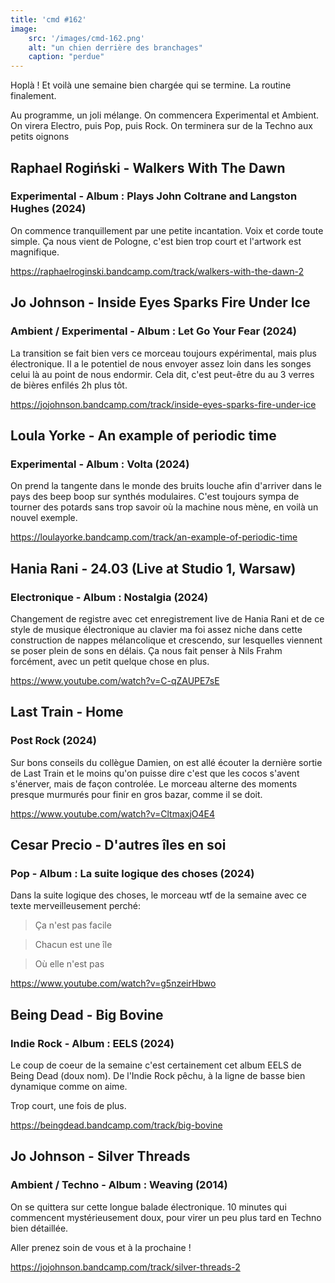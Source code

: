 ```yaml
---
title: 'cmd #162'
image:  
    src: '/images/cmd-162.png'
    alt: "un chien derrière des branchages" 
    caption: "perdue"
---
```

Hoplà ! Et voilà une semaine bien chargée qui se termine. La routine finalement.

Au programme, un joli mélange. On commencera Experimental et Ambient. On virera Electro, puis Pop, puis Rock. On terminera sur de la Techno aux petits oignons

## Raphael Rogiński - Walkers With The Dawn 

### Experimental - Album : Plays John Coltrane and Langston Hughes (2024)

On commence tranquillement par une petite incantation. Voix et corde toute simple. Ça nous vient de Pologne, c'est bien trop court et l'artwork est magnifique.

https://raphaelroginski.bandcamp.com/track/walkers-with-the-dawn-2

## Jo Johnson - Inside Eyes Sparks Fire Under Ice 

### Ambient / Experimental - Album : Let Go Your Fear (2024)

La transition se fait bien vers ce morceau toujours expérimental, mais plus électronique. Il a le potentiel de nous envoyer assez loin dans les songes celui là au point de nous endormir. Cela dit, c'est peut-être du au 3 verres de bières enfilés 2h plus tôt.

https://jojohnson.bandcamp.com/track/inside-eyes-sparks-fire-under-ice

## Loula Yorke - An example of periodic time 

### Experimental - Album : Volta (2024)

On prend la tangente dans le monde des bruits louche afin d'arriver dans le pays des beep boop sur synthés modulaires. C'est toujours sympa de tourner des potards sans trop savoir où la machine nous mène, en voilà un nouvel exemple.

https://loulayorke.bandcamp.com/track/an-example-of-periodic-time

## Hania Rani - 24.03 (Live at Studio 1, Warsaw) 

### Electronique - Album : Nostalgia (2024)

Changement de registre avec cet enregistrement live de Hania Rani et de ce style de musique électronique au clavier ma foi assez niche dans cette construction de nappes mélancolique et crescendo, sur lesquelles viennent se poser plein de sons en délais. Ça nous fait penser à Nils Frahm forcément, avec un petit quelque chose en plus.

https://www.youtube.com/watch?v=C-qZAUPE7sE

## Last Train - Home 

### Post Rock (2024)

Sur bons conseils du collègue Damien, on est allé écouter la dernière sortie de Last Train et le moins qu'on puisse dire c'est que les cocos s'avent s'énerver, mais de façon controlée. Le morceau alterne des moments presque murmurés pour finir en gros bazar, comme il se doit.

https://www.youtube.com/watch?v=CltmaxjO4E4

## Cesar Precio - D'autres îles en soi 

### Pop - Album : La suite logique des choses (2024)

Dans la suite logique des choses, le morceau wtf de la semaine avec ce texte merveilleusement perché:

> Ça n'est pas facile

> Chacun est une île

> Où elle n'est pas

https://www.youtube.com/watch?v=g5nzeirHbwo

## Being Dead - Big Bovine 

### Indie Rock - Album : EELS (2024)

Le coup de coeur de la semaine c'est certainement cet album EELS de Being Dead (doux nom). De l'Indie Rock pêchu, à la ligne de basse bien dynamique comme on aime. 

Trop court, une fois de plus.

https://beingdead.bandcamp.com/track/big-bovine

## Jo Johnson - Silver Threads 

### Ambient / Techno - Album : Weaving (2014)

On se quittera sur cette longue balade électronique. 10 minutes qui commencent mystérieusement doux, pour virer un peu plus tard en Techno bien détaillée.

Aller prenez soin de vous et à la prochaine !

https://jojohnson.bandcamp.com/track/silver-threads-2

